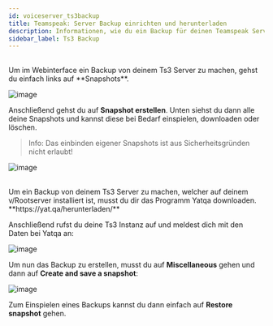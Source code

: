 ```yaml
---
id: voiceserver_ts3backup
title: Teamspeak: Server Backup einrichten und herunterladen
description: Informationen, wie du ein Backup für deinen Teamspeak Server von ZAP-Hosting einrichten und herunterladen kannst - ZAP-Hosting.com Dokumentationen
sidebar_label: Ts3 Backup
---
```



<!--DOCUSAURUS_CODE_TABS-->
<!--Webinterface-->
<br>
Um im Webinterface ein Backup von deinem Ts3 Server zu machen, gehst du einfach links auf **Snapshots**.

![image](https://user-images.githubusercontent.com/13604413/159177305-ec17ce4e-42da-4669-a54c-3b9ea7aef2e4.png)

Anschließend gehst du auf **Snapshot erstellen**. Unten siehst du dann alle deine Snapshots und kannst diese bei Bedarf einspielen, downloaden oder löschen.
> Info: Das einbinden eigener Snapshots ist aus Sicherheitsgründen nicht erlaubt!

![image](https://user-images.githubusercontent.com/13604413/159177311-8b87f8d4-b8ed-41dd-9a77-ca84886da311.png)


<!--v/Rootserver-->
<br>
Um ein Backup von deinem Ts3 Server zu machen, welcher auf deinem v/Rootserver installiert ist, musst du dir das Programm Yatqa downloaden. **https://yat.qa/herunterladen/**

Anschließend rufst du deine Ts3 Instanz auf und meldest dich mit den Daten bei Yatqa an: 

![image](https://user-images.githubusercontent.com/13604413/159177323-172ee599-9091-41c3-b44e-95b9533b928d.png)

Um nun das Backup zu erstellen, musst du auf **Miscellaneous** gehen und dann auf **Create and save a snapshot**:

![image](https://user-images.githubusercontent.com/13604413/159177326-da70288f-aeb9-497d-b870-4768ec710768.png)

Zum Einspielen eines Backups kannst du dann einfach auf **Restore snapshot** gehen.

<!--END_DOCUSAURUS_CODE_TABS-->

